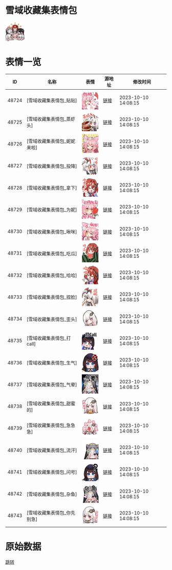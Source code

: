 # 雪域收藏集表情包

<img src="./cover.png" height="60" alt="cover" />

# 表情一览

|ID|名称|表情|源地址|修改时间|
|----|----|----|----|----|
|48724|[雪域收藏集表情包_贴贴]|<img src="./pic/048724_%5B雪域收藏集表情包_贴贴%5D.png" height="60" alt="贴贴"/>|[链接](https://i0.hdslb.com/bfs/garb/item/70fbaefa79238f71a0d8d9a365612b2147f881dd.png)|2023-10-10 14:08:15|
|48725|[雪域收藏集表情包_蒸虾头]|<img src="./pic/048725_%5B雪域收藏集表情包_蒸虾头%5D.png" height="60" alt="蒸虾头"/>|[链接](https://i0.hdslb.com/bfs/garb/item/c6b54cd322410cc6b1da17d5ce5ce492a0481b62.png)|2023-10-10 14:08:15|
|48726|[雪域收藏集表情包_妮妮来啦]|<img src="./pic/048726_%5B雪域收藏集表情包_妮妮来啦%5D.png" height="60" alt="妮妮来啦"/>|[链接](https://i0.hdslb.com/bfs/garb/item/3602a0bb55a639d406dd1c321924e09629055ab8.png)|2023-10-10 14:08:15|
|48727|[雪域收藏集表情包_投降]|<img src="./pic/048727_%5B雪域收藏集表情包_投降%5D.png" height="60" alt="投降"/>|[链接](https://i0.hdslb.com/bfs/garb/item/883255b836027cce14757a14c49abe18b80d5409.png)|2023-10-10 14:08:15|
|48728|[雪域收藏集表情包_拿下]|<img src="./pic/048728_%5B雪域收藏集表情包_拿下%5D.png" height="60" alt="拿下"/>|[链接](https://i0.hdslb.com/bfs/garb/item/6adbac26e97b9b37d08353c0f2d0a232667586c7.png)|2023-10-10 14:08:15|
|48729|[雪域收藏集表情包_为妮]|<img src="./pic/048729_%5B雪域收藏集表情包_为妮%5D.png" height="60" alt="为妮"/>|[链接](https://i0.hdslb.com/bfs/garb/item/ebcaf32d2595a103891bc216462db3ab46dc05da.png)|2023-10-10 14:08:15|
|48730|[雪域收藏集表情包_啾咪]|<img src="./pic/048730_%5B雪域收藏集表情包_啾咪%5D.png" height="60" alt="啾咪"/>|[链接](https://i0.hdslb.com/bfs/garb/item/5bb603b25236c6a9fd028e0069c3397e4e1a21fb.png)|2023-10-10 14:08:15|
|48731|[雪域收藏集表情包_吃瓜]|<img src="./pic/048731_%5B雪域收藏集表情包_吃瓜%5D.png" height="60" alt="吃瓜"/>|[链接](https://i0.hdslb.com/bfs/garb/item/04a22d306303eb1b2dfa44e80b569bf48074575a.png)|2023-10-10 14:08:15|
|48732|[雪域收藏集表情包_哈哈]|<img src="./pic/048732_%5B雪域收藏集表情包_哈哈%5D.png" height="60" alt="哈哈"/>|[链接](https://i0.hdslb.com/bfs/garb/item/ffba1080e94faf9226e3b74d64875d4a84fba759.png)|2023-10-10 14:08:15|
|48733|[雪域收藏集表情包_捏脸]|<img src="./pic/048733_%5B雪域收藏集表情包_捏脸%5D.png" height="60" alt="捏脸"/>|[链接](https://i0.hdslb.com/bfs/garb/item/667d2164f9756756d93ca8aac4b1c46d468035a7.png)|2023-10-10 14:08:15|
|48734|[雪域收藏集表情包_歪头]|<img src="./pic/048734_%5B雪域收藏集表情包_歪头%5D.png" height="60" alt="歪头"/>|[链接](https://i0.hdslb.com/bfs/garb/item/e5da01ad602f153bd00398c3bc3c817ac16c9512.png)|2023-10-10 14:08:15|
|48735|[雪域收藏集表情包_打call]|<img src="./pic/048735_%5B雪域收藏集表情包_打call%5D.png" height="60" alt="打call"/>|[链接](https://i0.hdslb.com/bfs/garb/item/c4202da9f0382134f9330a32ea264a0a932f4d49.png)|2023-10-10 14:08:15|
|48736|[雪域收藏集表情包_生气]|<img src="./pic/048736_%5B雪域收藏集表情包_生气%5D.png" height="60" alt="生气"/>|[链接](https://i0.hdslb.com/bfs/garb/item/db0e3aebe7210e2495ee358b5b25a3a5ecdfadef.png)|2023-10-10 14:08:15|
|48737|[雪域收藏集表情包_气晕]|<img src="./pic/048737_%5B雪域收藏集表情包_气晕%5D.png" height="60" alt="气晕"/>|[链接](https://i0.hdslb.com/bfs/garb/item/ec2e2bdcb4af861905be666c86f6260433b20cb3.png)|2023-10-10 14:08:15|
|48738|[雪域收藏集表情包_甜蜜的]|<img src="./pic/048738_%5B雪域收藏集表情包_甜蜜的%5D.png" height="60" alt="甜蜜的"/>|[链接](https://i0.hdslb.com/bfs/garb/item/53ed77fd390418241d4c4e1bb59b203a542d3127.png)|2023-10-10 14:08:15|
|48739|[雪域收藏集表情包_急急急]|<img src="./pic/048739_%5B雪域收藏集表情包_急急急%5D.png" height="60" alt="急急急"/>|[链接](https://i0.hdslb.com/bfs/garb/item/b89ed1e8a93fb85700ec1054d4259543303b2606.png)|2023-10-10 14:08:15|
|48740|[雪域收藏集表情包_流汗]|<img src="./pic/048740_%5B雪域收藏集表情包_流汗%5D.png" height="60" alt="流汗"/>|[链接](https://i0.hdslb.com/bfs/garb/item/71d599cafd07c95275c19f5934a7cd643ea13978.png)|2023-10-10 14:08:15|
|48741|[雪域收藏集表情包_问号]|<img src="./pic/048741_%5B雪域收藏集表情包_问号%5D.png" height="60" alt="问号"/>|[链接](https://i0.hdslb.com/bfs/garb/item/a72a76f97302f57be4777db2fd352cd5cf55f414.png)|2023-10-10 14:08:15|
|48742|[雪域收藏集表情包_杂鱼]|<img src="./pic/048742_%5B雪域收藏集表情包_杂鱼%5D.png" height="60" alt="杂鱼"/>|[链接](https://i0.hdslb.com/bfs/garb/item/a73282d85940a488a3a2299f4be83bc3e711d5f0.png)|2023-10-10 14:08:15|
|48743|[雪域收藏集表情包_你先别急]|<img src="./pic/048743_%5B雪域收藏集表情包_你先别急%5D.png" height="60" alt="你先别急"/>|[链接](https://i0.hdslb.com/bfs/garb/item/0024042f8a4e69d7ea2f9f2e5a736636b47e068c.png)|2023-10-10 14:08:15|

# 原始数据

[跳转](./raw.json)

